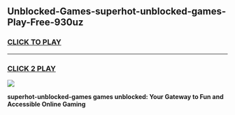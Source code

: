 
## Unblocked-Games-superhot-unblocked-games-Play-Free-930uz
<h3>
<a href="https://premium76.site?title=superhot-unblocked-games&ref=19M">CLICK TO PLAY</a></h3>
<hr>

<h3>
<a href="https://premium76.site?title=superhot-unblocked-games&ref=19M">CLICK 2 PLAY</a>
  
</h3>

<a href="https://premium76.site?title=superhot-unblocked-games&ref=19M"><img src="https://clearcache.store/games.png"></a>


**superhot-unblocked-games games unblocked: Your Gateway to Fun and Accessible Online Gaming**
